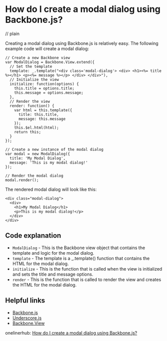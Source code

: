 # How do I create a modal dialog using Backbone.js?
// plain

Creating a modal dialog using Backbone.js is relatively easy. The following example code will create a modal dialog:

```
// Create a new Backbone view
var ModalDialog = Backbone.View.extend({
  // Set the template
  template: _.template("<div class='modal-dialog'> <div> <h1><%= title %></h1> <p><%= message %></p> </div> </div>"),
  // Initialize the view
  initialize: function(options) {
    this.title = options.title;
    this.message = options.message;
  },
  // Render the view
  render: function() {
    var html = this.template({
      title: this.title,
      message: this.message
    });
    this.$el.html(html);
    return this;
  }
});

// Create a new instance of the modal dialog
var modal = new ModalDialog({
  title: 'My Modal Dialog',
  message: 'This is my modal dialog!'
});

// Render the modal dialog
modal.render();
```

The rendered modal dialog will look like this:

```
<div class="modal-dialog">
  <div>
    <h1>My Modal Dialog</h1>
    <p>This is my modal dialog!</p>
  </div>
</div>
```

## Code explanation


* `ModalDialog` - This is the Backbone view object that contains the template and logic for the modal dialog.
* `template` - The template is a _.template() function that contains the HTML for the modal dialog.
* `initialize` - This is the function that is called when the view is initialized and sets the title and message options.
* `render` - This is the function that is called to render the view and creates the HTML for the modal dialog.

## Helpful links

* [Backbone.js](http://backbonejs.org/)
* [Underscore.js](http://underscorejs.org/)
* [Backbone.View](http://backbonejs.org/#View)

onelinerhub: [How do I create a modal dialog using Backbone.js?](https://onelinerhub.com/backbone.js/how-do-i-create-a-modal-dialog-using-backbone-js)
